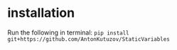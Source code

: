# installation
Run the following in terminal:
`pip install git+https://github.com/AntonKutuzov/StaticVariables`
